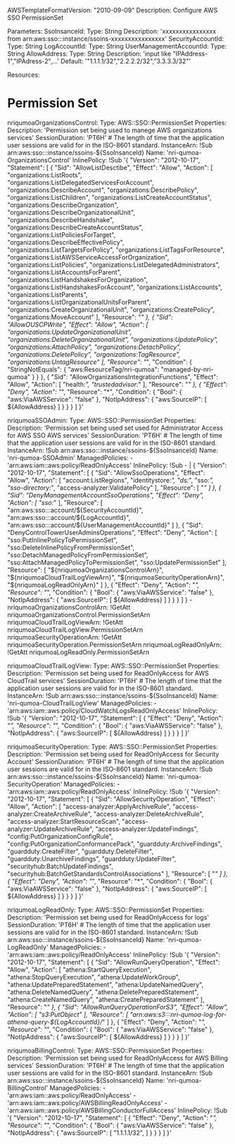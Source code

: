 AWSTemplateFormatVersion: "2010-09-09"
Description: Configure AWS SSO PermissionSet

Parameters: 
  SsoInsanceId: 
    Type: String
    Description: 'xxxxxxxxxxxxxxxx from arn:aws:sso:::instance/ssoins-xxxxxxxxxxxxxxxx'
  SecurityAccountId:
    Type: String
  LogAccountId:
    Type: String
  UserManagementAccountId:
    Type: String
  AllowAddress:
    Type: String
    Description: 'input like "IPAddress-1","IPAdress-2",...'
    Default: '"1.1.1.1/32","2.2.2.2/32","3.3.3.3/32"'

Resources:
# Permission Set
  nriqumoaOrganizationsControl:
    Type: AWS::SSO::PermissionSet
    Properties:
      Description: 'Permission set being used to manege AWS organizations services'
      SessionDuration: 'PT6H' # The length of time that the application user sessions are valid for in the ISO-8601 standard.
      InstanceArn: !Sub arn:aws:sso:::instance/ssoins-${SsoInsanceId}
      Name: 'nri-qumoa-OrganizationsControl'
      InlinePolicy:  !Sub '{
        "Version": "2012-10-17",
        "Statement": [
            {
                "Sid": "AllowListDesctibe",
                "Effect": "Allow",
                "Action": [
                    "organizations:ListRoots",
                    "organizations:ListDelegatedServicesForAccount",
                    "organizations:DescribeAccount",
                    "organizations:DescribePolicy",
                    "organizations:ListChildren",
                    "organizations:ListCreateAccountStatus",
                    "organizations:DescribeOrganization",
                    "organizations:DescribeOrganizationalUnit",
                    "organizations:DescribeHandshake",
                    "organizations:DescribeCreateAccountStatus",
                    "organizations:ListPoliciesForTarget",
                    "organizations:DescribeEffectivePolicy",
                    "organizations:ListTargetsForPolicy",
                    "organizations:ListTagsForResource",
                    "organizations:ListAWSServiceAccessForOrganization",
                    "organizations:ListPolicies",
                    "organizations:ListDelegatedAdministrators",
                    "organizations:ListAccountsForParent",
                    "organizations:ListHandshakesForOrganization",
                    "organizations:ListHandshakesForAccount",
                    "organizations:ListAccounts",
                    "organizations:ListParents",
                    "organizations:ListOrganizationalUnitsForParent",
                    "organizations:CreateOrganizationalUnit",
                    "organizations:CreatePolicy",
                    "organizations:MoveAccount"
                ],
                "Resource": "*"
            },
            {
                "Sid": "AllowOUSCPWrite",
                "Effect": "Allow",
                "Action": [
                    "organizations:UpdateOrganizationalUnit",
                    "organizations:DeleteOrganizationalUnit",
                    "organizations:UpdatePolicy",
                    "organizations:AttachPolicy",
                    "organizations:DetachPolicy",
                    "organizations:DeletePolicy",
                    "organizations:TagResource",
                    "organizations:UntagResource"
                ],
                "Resource": "*",
                "Condition": {
                    "StringNotEquals": {
                        "aws:ResourceTag/nri-qumoa": "managed-by-nri-qumoa"
                    }
                }
            },
            {
                "Sid": "AllowOrganizationsIntegrationFunctions",
                "Effect": "Allow",
                "Action": [
                    "health:*",
                    "trustedadvisor:*"
                ],
                "Resource": "*"
            },
            {
                "Effect": "Deny",
                "Action": "*",
                "Resource": "*",
                "Condition": {
                    "Bool": {
                        "aws:ViaAWSService": "false"
                    },
                    "NotIpAddress": {
                        "aws:SourceIP": [
                        ${AllowAddress}
                        ]
                    }
                }
            }
        ]
    }'

  nriqumoaSSOAdmin:
    Type: AWS::SSO::PermissionSet
    Properties:
      Description: 'Permission set being used set used for Administrator Access for AWS SSO AWS services'
      SessionDuration: 'PT6H' # The length of time that the application user sessions are valid for in the ISO-8601 standard.
      InstanceArn: !Sub arn:aws:sso:::instance/ssoins-${SsoInsanceId}
      Name: 'nri-qumoa-SSOAdmin'
      ManagedPolicies:
        - 'arn:aws:iam::aws:policy/ReadOnlyAccess'
      InlinePolicy: !Sub
        - | 
          {
            "Version": "2012-10-17",
            "Statement": [
                {
                    "Sid": "AllowSsoOperations",
                    "Effect": "Allow",
                    "Action": [
                        "account:ListRegions",
                        "identitystore:*",
                        "ds:*",
                        "sso:*",
                        "sso-directory:*",
                        "access-analyzer:ValidatePolicy"
                    ],
                    "Resource": [
                        "*"
                    ]
                },
                {
                    "Sid": "DenyManagementAccountSsoOperations",
                    "Effect": "Deny",
                    "Action": [
                        "sso:*"
                    ],
                    "Resource": [
                        "arn:aws:sso:::account/${SecurityAccountId}",
                        "arn:aws:sso:::account/${LogAccountId}",
                        "arn:aws:sso:::account/${UserManagementAccountId}"
                    ]
                },
                {
                    "Sid": "DenyControlTowerUserAdminsOperations",
                    "Effect": "Deny",
                    "Action": [
                        "sso:PutInlinePolicyToPermissionSet",
                        "sso:DeleteInlinePolicyFromPermissionSet",
                        "sso:DetachManagedPolicyFromPermissionSet",
                        "sso:AttachManagedPolicyToPermissionSet",
                        "sso:UpdatePermissionSet"
                    ],
                    "Resource": [
                        "${nriqumoaOrganizationsControlArn}",
                        "${nriqumoaCloudTrailLogViewArn}",
                        "${nriqumoaSecurityOperationArn}",
                        "${nriqumoaLogReadOnlyArn}"
                    ]
                },
                {
                    "Effect": "Deny",
                    "Action": "*",
                    "Resource": "*",
                    "Condition": {
                        "Bool": {
                            "aws:ViaAWSService": "false"
                        },
                        "NotIpAddress": {
                          "aws:SourceIP": [
                          ${AllowAddress}
                          ]
                        }
                    }
                }
            ]
          }
        - nriqumoaOrganizationsControlArn: !GetAtt nriqumoaOrganizationsControl.PermissionSetArn
          nriqumoaCloudTrailLogViewArn: !GetAtt nriqumoaCloudTrailLogView.PermissionSetArn
          nriqumoaSecurityOperationArn: !GetAtt nriqumoaSecurityOperation.PermissionSetArn
          nriqumoaLogReadOnlyArn: !GetAtt nriqumoaLogReadOnly.PermissionSetArn

  nriqumoaCloudTrailLogView:
    Type: AWS::SSO::PermissionSet
    Properties:
      Description: 'Permission set being used for ReadOnlyAccess for AWS CloudTrail services'
      SessionDuration: 'PT6H' # The length of time that the application user sessions are valid for in the ISO-8601 standard.
      InstanceArn: !Sub arn:aws:sso:::instance/ssoins-${SsoInsanceId}
      Name: 'nri-qumoa-CloudTrailLogView'
      ManagedPolicies:
        - 'arn:aws:iam::aws:policy/CloudWatchLogsReadOnlyAccess'
      InlinePolicy: !Sub '{
        "Version": "2012-10-17",
        "Statement": [
            {
                "Effect": "Deny",
                "Action": "*",
                "Resource": "*",
                "Condition": {
                    "Bool": {
                        "aws:ViaAWSService": "false"
                    },
                    "NotIpAddress": {
                        "aws:SourceIP": [
                        ${AllowAddress}
                        ]
                    }
                }
            }
        ]
    }'

  nriqumoaSecurityOperation:
    Type: AWS::SSO::PermissionSet
    Properties:
      Description: 'Permission set being used for ReadOnlyAccess for Security Account'
      SessionDuration: 'PT6H' # The length of time that the application user sessions are valid for in the ISO-8601 standard.
      InstanceArn: !Sub arn:aws:sso:::instance/ssoins-${SsoInsanceId}
      Name: 'nri-qumoa-SecurityOperation'
      ManagedPolicies:
        - 'arn:aws:iam::aws:policy/ReadOnlyAccess'
      InlinePolicy: !Sub '{
        "Version": "2012-10-17",
        "Statement": [
            {
                "Sid": "AllowSecurityOperation",
                "Effect": "Allow",
                "Action": [
                    "access-analyzer:ApplyArchiveRule",
                    "access-analyzer:CreateArchiveRule",
                    "access-analyzer:DeleteArchiveRule",
                    "access-analyzer:StartResourceScan",
                    "access-analyzer:UpdateArchiveRule",
                    "access-analyzer:UpdateFindings",
                    "config:PutOrganizationConfigRule",
                    "config:PutOrganizationConformancePack",
                    "guardduty:ArchiveFindings",
                    "guardduty:CreateFilter",
                    "guardduty:DeleteFilter",
                    "guardduty:UnarchiveFindings",
                    "guardduty:UpdateFilter",
                    "securityhub:BatchUpdateFindings",
                    "securityhub:BatchGetStandardsControlAssociations"
                ],
                "Resource": [
                    "*"
                ]
            },
            {
                "Effect": "Deny",
                "Action": "*",
                "Resource": "*",
                "Condition": {
                    "Bool": {
                        "aws:ViaAWSService": "false"
                    },
                    "NotIpAddress": {
                        "aws:SourceIP": [
                        ${AllowAddress}
                        ]
                    }
                }
            }
        ]
    }'

  nriqumoaLogReadOnly:
    Type: AWS::SSO::PermissionSet
    Properties:
      Description: 'Permission set being used for ReadOnlyAccess for logs'
      SessionDuration: 'PT6H' # The length of time that the application user sessions are valid for in the ISO-8601 standard.
      InstanceArn: !Sub arn:aws:sso:::instance/ssoins-${SsoInsanceId}
      Name: 'nri-qumoa-LogReadOnly'
      ManagedPolicies:
        - 'arn:aws:iam::aws:policy/ReadOnlyAccess'
      InlinePolicy: !Sub '{
        "Version": "2012-10-17",
        "Statement": [
            {
                "Sid": "AllowRunQueryOperation",
                "Effect": "Allow",
                "Action": [
                    "athena:StartQueryExecution",
                    "athena:StopQueryExecution",
                    "athena:UpdateWorkGroup",
                    "athena:UpdatePreparedStatement",
                    "athena:UpdateNamedQuery",
                    "athena:DeleteNamedQuery",
                    "athena:DeletePreparedStatement",
                    "athena:CreateNamedQuery",
                    "athena:CreatePreparedStatement"
                ],
                "Resource": "*"
            },
            {
                "Sid": "AllowRunQueryOperationForS3",
                "Effect": "Allow",
                "Action": [
                    "s3:PutObject"
                ],
                "Resource": [
                    "arn:aws:s3:::nri-qumoa-log-for-athena-query-${LogAccountId}/*"
                ]
            },
            {
                "Effect": "Deny",
                "Action": "*",
                "Resource": "*",
                "Condition": {
                    "Bool": {
                        "aws:ViaAWSService": "false"
                    },
                    "NotIpAddress": {
                        "aws:SourceIP": [
                        ${AllowAddress}
                        ]
                    }
                }
            }
        ]
     }'

  nriqumoaBillingControl:
    Type: AWS::SSO::PermissionSet
    Properties:
      Description: 'Permission set being used for ReadOnlyAccess for AWS Billing services'
      SessionDuration: 'PT6H' # The length of time that the application user sessions are valid for in the ISO-8601 standard.
      InstanceArn: !Sub arn:aws:sso:::instance/ssoins-${SsoInsanceId}
      Name: 'nri-qumoa-BillingControl'
      ManagedPolicies:
        - 'arn:aws:iam::aws:policy/ReadOnlyAccess'
        - 'arn:aws:iam::aws:policy/AWSBillingReadOnlyAccess'
        - 'arn:aws:iam::aws:policy/AWSBillingConductorFullAccess'
      InlinePolicy: !Sub '{
        "Version": "2012-10-17",
        "Statement": [
            {
                "Effect": "Deny",
                "Action": "*",
                "Resource": "*",
                "Condition": {
                    "Bool": {
                        "aws:ViaAWSService": "false"
                    },
                    "NotIpAddress": {
                        "aws:SourceIP": [
                            "1.1.1.1/32",
                        ]
                    }
                }
            }
        ]
    }'
